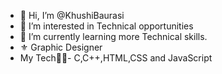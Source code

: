 - 👋 Hi, I’m @KhushiBaurasi
- 👀 I’m interested in Technical opportunities
- 🌱 I’m currently learning more Technical skills.
- ⚜ Graphic Designer
- My Tech👩‍💻-
  C,C++,HTML,CSS and JavaScript


<!---
KhushiBaurasi/KhushiBaurasi is a ✨ special ✨ repository because its `README.md` (this file) appears on your GitHub profile.
You can click the Preview link to take a look at your changes.
--->
